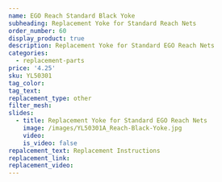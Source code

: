 ```yaml
---
name: EGO Reach Standard Black Yoke
subheading: Replacement Yoke for Standard Reach Nets
order_number: 60
display_product: true
description: Replacement Yoke for Standard EGO Reach Nets
categories:
  - replacement-parts
price: '4.25'
sku: YL50301
tag_color:
tag_text:
replacement_type: other
filter_mesh:
slides:
  - title: Replacement Yoke for Standard EGO Reach Nets
    image: /images/YL50301A_Reach-Black-Yoke.jpg
    video:
    is_video: false
repalcement_text: Replacement Instructions
replacement_link:
replacement_video:
---
```

